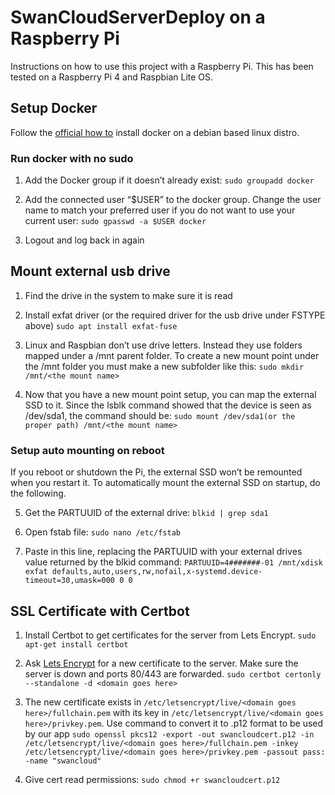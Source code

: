 # SwanCloudServerDeploy on a Raspberry Pi

Instructions on how to use this project with a Raspberry Pi. This has been tested on a Raspberry Pi 4 and Raspbian Lite OS.

## Setup Docker

Follow the [official how to](https://docs.docker.com/engine/install/debian/) install docker on a debian based linux distro.

### Run docker with no sudo

1. Add the Docker group if it doesn’t already exist: `sudo groupadd docker`

2. Add the connected user “$USER” to the docker group. Change the user name to match your preferred user if you do not want to use your current user:
   `sudo gpasswd -a $USER docker`

3. Logout and log back in again

## Mount external usb drive

1. Find the drive in the system to make sure it is read

2. Install exfat driver (or the required driver for the usb drive under FSTYPE above)
   `sudo apt install exfat-fuse`

3. Linux and Raspbian don’t use drive letters. Instead they use folders mapped under a /mnt parent folder. To create a new mount point under the /mnt folder you must make a new subfolder like this:
   `sudo mkdir /mnt/<the mount name>`

4. Now that you have a new mount point setup, you can map the external SSD to it. Since the lsblk command showed that the device is seen as /dev/sda1, the command should be:
   `sudo mount /dev/sda1(or the proper path) /mnt/<the mount name>`

### Setup auto mounting on reboot

If you reboot or shutdown the Pi, the external SSD won’t be remounted when you restart it. To automatically mount the external SSD on startup, do the following.

5. Get the PARTUUID of the external drive: `blkid | grep sda1`

6. Open fstab file: `sudo nano /etc/fstab`

7. Paste in this line, replacing the PARTUUID with your external drives value returned by the blkid command:
   `PARTUUID=4#######-01 /mnt/xdisk exfat defaults,auto,users,rw,nofail,x-systemd.device-timeout=30,umask=000 0 0`

## SSL Certificate with Certbot

1. Install Certbot to get certificates for the server from Lets Encrypt.
   `sudo apt-get install certbot`

2. Ask [Lets Encrypt](https://letsencrypt.org/) for a new certificate to the server. Make sure the server is down and ports 80/443 are forwarded.
   `sudo certbot certonly --standalone -d <domain goes here>`

3. The new certificate exists in `/etc/letsencrypt/live/<domain goes here>/fullchain.pem` with its key in `/etc/letsencrypt/live/<domain goes here>/privkey.pem`. Use command to convert it to .p12 format to be used by our app
   `sudo openssl pkcs12 -export -out swancloudcert.p12 -in /etc/letsencrypt/live/<domain goes here>/fullchain.pem -inkey /etc/letsencrypt/live/<domain goes here>/privkey.pem -passout pass: -name "swancloud"`

4. Give cert read permissions: `sudo chmod +r swancloudcert.p12`
